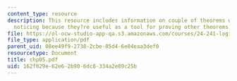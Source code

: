```yaml
---
content_type: resource
description: This resource includes information on couple of theorems which, are worth
  noticing because they?re useful as a tool for proving other theorems.
file: https://ol-ocw-studio-app-qa.s3.amazonaws.com/courses/24-241-logic-i-fall-2005/162f029e62e62b906dc8334a2e89c25b_chp05.pdf
file_type: application/pdf
parent_uid: 08ee49f9-2738-2cbe-85d4-6e04eaa3def0
resourcetype: Document
title: chp05.pdf
uid: 162f029e-62e6-2b90-6dc8-334a2e89c25b
---
```


